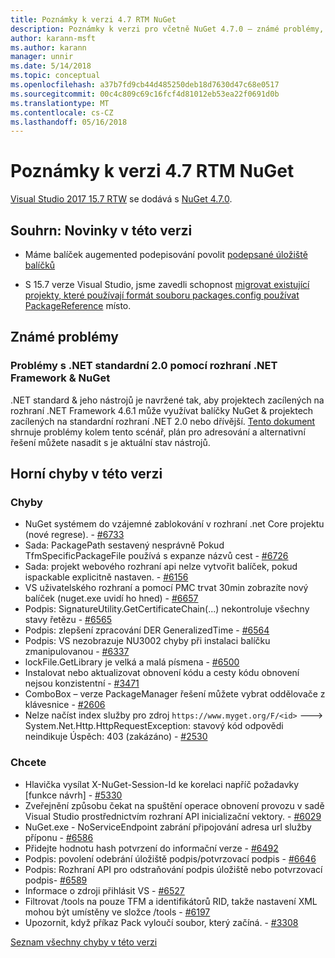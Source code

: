 ```yaml
---
title: Poznámky k verzi 4.7 RTM NuGet
description: Poznámky k verzi pro včetně NuGet 4.7.0 – známé problémy, opravy chyb, přidaných funkcí a chcete.
author: karann-msft
ms.author: karann
manager: unnir
ms.date: 5/14/2018
ms.topic: conceptual
ms.openlocfilehash: a37b7fd9cb44d485250deb18d7630d47c68e0517
ms.sourcegitcommit: 00c4c809c69c16fcf4d81012eb53ea22f0691d0b
ms.translationtype: MT
ms.contentlocale: cs-CZ
ms.lasthandoff: 05/16/2018
---
```

# <a name="nuget-47-rtm-release-notes"></a>Poznámky k verzi 4.7 RTM NuGet

[Visual Studio 2017 15.7 RTW](https://www.visualstudio.com/news/releasenotes/vs2017-relnotes) se dodává s [NuGet 4.7.0](https://dist.nuget.org/win-x86-commandline/v4.7.0/nuget.exe).

## <a name="summary-whats-new-in-this-release"></a>Souhrn: Novinky v této verzi

* Máme balíček augemented podepisování povolit [podepsané úložiště balíčků](https://github.com/NuGet/Home/wiki/Repository-Signatures)

* S 15.7 verze Visual Studio, jsme zavedli schopnost [migrovat existující projekty, které používají formát souboru packages.config používat PackageReference](https://docs.microsoft.com/en-us/nuget/reference/migrate-packages-config-to-package-reference) místo.

## <a name="known-issues"></a>Známé problémy

### <a name="issues-with-net-standard-20-with-net-framework--nuget"></a>Problémy s .NET standardní 2.0 pomocí rozhraní .NET Framework & NuGet

.NET standard & jeho nástrojů je navržené tak, aby projektech zacílených na rozhraní .NET Framework 4.6.1 může využívat balíčky NuGet & projektech zacílených na standardní rozhraní .NET 2.0 nebo dřívější. [Tento dokument](https://github.com/dotnet/standard/issues/481) shrnuje problémy kolem tento scénář, plán pro adresování a alternativní řešení můžete nasadit s je aktuální stav nástrojů.

## <a name="top-issues-fixed-in-this-release"></a>Horní chyby v této verzi

### <a name="bugs"></a>Chyby

* NuGet systémem do vzájemné zablokování v rozhraní .net Core projektu (nové regrese). - [#6733](https://github.com/NuGet/Home/issues/6733)
* Sada: PackagePath sestavený nesprávně Pokud TfmSpecificPackageFile používá s expanze názvů cest - [#6726](https://github.com/NuGet/Home/issues/6726)
* Sada: projekt webového rozhraní api nelze vytvořit balíček, pokud ispackable explicitně nastaven. - [#6156](https://github.com/NuGet/Home/issues/6156)
* VS uživatelského rozhraní a pomocí PMC trvat 30min zobrazíte nový balíček (nuget.exe uvidí ho hned) - [#6657](https://github.com/NuGet/Home/issues/6657)
* Podpis: SignatureUtility.GetCertificateChain(...) nekontroluje všechny stavy řetězu - [#6565](https://github.com/NuGet/Home/issues/6565)
* Podpis: zlepšení zpracování DER GeneralizedTime - [#6564](https://github.com/NuGet/Home/issues/6564)
* Podpis: VS nezobrazuje NU3002 chyby při instalaci balíčku zmanipulovanou - [#6337](https://github.com/NuGet/Home/issues/6337)
* lockFile.GetLibrary je velká a malá písmena - [#6500](https://github.com/NuGet/Home/issues/6500)
* Instalovat nebo aktualizovat obnovení kódu a cesty kódu obnovení nejsou konzistentní - [#3471](https://github.com/NuGet/Home/issues/3471)
* ComboBox – verze PackageManager řešení můžete vybrat oddělovače z klávesnice - [#2606](https://github.com/NuGet/Home/issues/2606)
* Nelze načíst index služby pro zdroj `https://www.myget.org/F/<id>` ---> System.Net.Http.HttpRequestException: stavový kód odpovědi neindikuje Úspěch: 403 (zakázáno) - [#2530](https://github.com/NuGet/Home/issues/2530)

### <a name="dcrs"></a>Chcete

* Hlavička vysílat X-NuGet-Session-Id ke korelaci napříč požadavky [funkce návrh] - [#5330](https://github.com/NuGet/Home/issues/5330)
* Zveřejnění způsobu čekat na spuštění operace obnovení provozu v sadě Visual Studio prostřednictvím rozhraní API inicializační vektory. - [#6029](https://github.com/NuGet/Home/issues/6029)
* NuGet.exe - NoServiceEndpoint zabrání připojování adresa url služby příponu - [#6586](https://github.com/NuGet/Home/issues/6586)
* Přidejte hodnotu hash potvrzení do informační verze - [#6492](https://github.com/NuGet/Home/issues/6492)
* Podpis: povolení odebrání úložiště podpis/potvrzovací podpis - [#6646](https://github.com/NuGet/Home/issues/6646)
* Podpis: Rozhraní API pro odstraňování podpis úložiště nebo potvrzovací podpis- [#6589](https://github.com/NuGet/Home/issues/6589)
* Informace o zdroji přihlásit VS - [#6527](https://github.com/NuGet/Home/issues/6527)
* Filtrovat /tools na pouze TFM a identifikátorů RID, takže nastavení XML mohou být umístěny ve složce /tools - [#6197](https://github.com/NuGet/Home/issues/6197)
* Upozornit, když příkaz Pack vyloučí soubor, který začíná.  - [#3308](https://github.com/NuGet/Home/issues/3308)

[Seznam všechny chyby v této verzi](https://github.com/NuGet/Home/issues?q=is%3Aissue+is%3Aclosed+milestone%3A%224.7")
